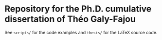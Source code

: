 # Repository for the Ph.D. cumulative dissertation of Théo Galy-Fajou

See `scripts/` for the code examples and `thesis/` for the LaTeX source code.
